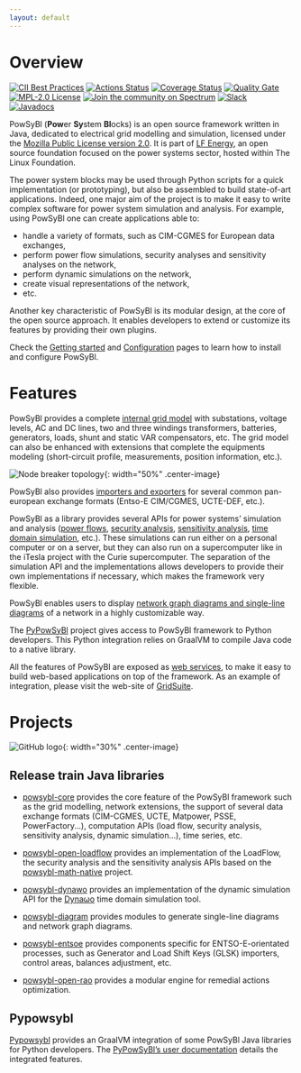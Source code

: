 ```yaml
---
layout: default
---
```


# Overview

[![CII Best Practices](https://bestpractices.coreinfrastructure.org/projects/4795/badge)](https://bestpractices.coreinfrastructure.org/projects/4795)
[![Actions Status](https://github.com/powsybl/powsybl-core/workflows/CI/badge.svg)](https://github.com/powsybl/powsybl-core/actions)
[![Coverage Status](https://sonarcloud.io/api/project_badges/measure?project=com.powsybl%3Apowsybl-core&metric=coverage)](https://sonarcloud.io/component_measures?id=com.powsybl%3Apowsybl-core&metric=coverage)
[![Quality Gate](https://sonarcloud.io/api/project_badges/measure?project=com.powsybl%3Apowsybl-core&metric=alert_status)](https://sonarcloud.io/dashboard?id=com.powsybl%3Apowsybl-core)
[![MPL-2.0 License](https://img.shields.io/badge/license-MPL_2.0-blue.svg)](https://www.mozilla.org/en-US/MPL/2.0/)
[![Join the community on Spectrum](https://withspectrum.github.io/badge/badge.svg)](https://spectrum.chat/powsybl)
[![Slack](https://img.shields.io/badge/slack-powsybl-blueviolet.svg?logo=slack)](https://join.slack.com/t/powsybl/shared_invite/zt-rzvbuzjk-nxi0boim1RKPS5PjieI0rA)
[![Javadocs](https://www.javadoc.io/badge/com.powsybl/powsybl-core.svg?color=blue)](https://www.javadoc.io/doc/com.powsybl/powsybl-core)

PowSyBl (<b>Pow</b>er <b>Sy</b>stem <b>Bl</b>ocks) is an open source framework written in Java,
dedicated to electrical grid modelling and simulation, licensed under the [Mozilla Public License version 2.0](./license). 
It is part of [LF Energy](https://www.lfenergy.org/), an open source foundation focused on the power systems sector, hosted within The Linux Foundation. 

The power system blocks may be used through Python scripts for a quick implementation (or prototyping), but also be assembled to build state-of-art applications.
Indeed, one major aim of the project is to make it easy to write complex software for power 
system simulation and analysis. For example, using PowSyBl one can create applications able to:
- handle a variety of formats, such as CIM-CGMES for European data exchanges,
- perform power flow simulations, security analyses and sensitivity analyses on the network,
- perform dynamic simulations on the network,
- create visual representations of the network,
- etc.

Another key characteristic of PowSyBl is its modular design, at the core of the open source approach.
It enables developers to extend or customize its features by providing their own plugins.

Check the [Getting started](../documentation/user) and [Configuration](../documentation/user/configuration) pages to learn how to install and configure PowSyBl.

# Features
PowSyBl provides a complete [internal grid model](../documentation/grid/formats/xiidm.md) 
with substations, voltage levels, AC and DC lines, two and three windings transformers, batteries,
generators, loads, shunt and static VAR compensators, etc. The grid model can also be enhanced with extensions that complete the equipments modeling
(short-circuit profile, measurements, position information, etc.).

![Node breaker topology](img/index/nodeBreakerTopology.svg){: width="50%" .center-image}

PowSyBl also provides [importers and exporters](../documentation/index.html#grid-formats)
for several common pan-european exchange formats (Entso-E CIM/CGMES, UCTE-DEF, etc.).

PowSyBl as a library provides several APIs for power systems’ simulation and analysis 
([power flows](../documentation/simulation/powerflow/index.md), 
[security analysis](../documentation/simulation/securityanalysis/index.md), 
[sensitivity analysis](../documentation/simulation/sensitivity/index.md),
[time domain simulation](../documentation/simulation/timedomain/index.md), etc.). 
These simulations can run either on a personal computer or on a server, but they can 
also run on a supercomputer like in the iTesla project with the Curie supercomputer. 
The separation of the simulation API and the implementations allows developers to 
provide their own implementations if necessary, which makes the framework very flexible.

PowSyBl enables users to display [network graph diagrams and single-line diagrams](https://github.com/powsybl/powsybl-diagram#readme) of a network in a highly customizable way.

The [PyPowSyBl](https://pypowsybl.readthedocs.io/en/latest/index.html) project gives access to PowSyBl framework to Python developers. This Python integration relies on GraalVM to compile Java code to a native library.

All the features of PowSyBl are exposed as [web services](../documentation/index.html#microservices), to make it easy to build web-based 
applications on top of the framework. As an example of integration, please visit the web-site of [GridSuite](https://www.gridsuite.org/).  

# Projects

![GitHub logo](img/index/github-logo.png){: width="30%" .center-image}

## Release train Java libraries

- [powsybl-core](powsybl-core.md) provides the core feature of the PowSyBl framework such as the grid modelling, network extensions, the support of several data exchange formats (CIM-CGMES, UCTE, Matpower, PSSE, PowerFactory...), computation APIs (load flow, security analysis, sensitivity analysis, dynamic simulation...), time series, etc.

- [powsybl-open-loadflow](powsybl-open-loadflow.md) provides an implementation of the LoadFlow, the security analysis and the sensitivity analysis APIs based on the [powsybl-math-native](powsybl-math-native.md) project.

- [powsybl-dynawo](powsybl-dynawo.md) provides an implementation of the dynamic simulation API for the [Dyna&omega;o](https://dynawo.github.io/) time domain simulation tool.

- [powsybl-diagram](powsybl-diagram.md) provides modules to generate single-line diagrams and network graph diagrams. 

- [powsybl-entsoe](powsybl-entsoe.md) provides components specific for ENTSO-E-orientated processes, such as Generator and Load Shift Keys (GLSK) importers, control areas, balances adjustment, etc. 

- [powsybl-open-rao](powsybl-open-rao.md) provides a modular engine for remedial actions optimization.

## Pypowsybl

[Pypowsybl](pypowsybl.md) provides an GraalVM integration of some PowSyBl Java libraries for Python developers. The [PyPowSyBl’s user documentation](https://pypowsybl.readthedocs.io/en/latest/index.html) details the integrated features.



